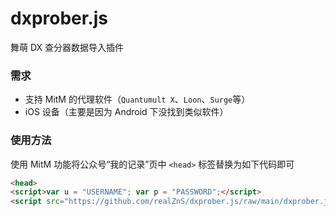 # dxprober.js
舞萌 DX 查分器数据导入插件
### 需求
- 支持 MitM 的代理软件（`Quantumult X`、`Loon`、`Surge`等）
- iOS 设备（主要是因为 Android 下没找到类似软件）
### 使用方法
使用 MitM 功能将公众号“我的记录”页中 `<head>` 标签替换为如下代码即可
```html
<head>
<script>var u = "USERNAME"; var p = "PASSWORD";</script>
<script src="https://github.com/realZnS/dxprober.js/raw/main/dxprober.js"></script>
```
